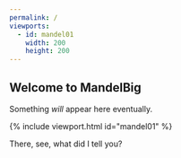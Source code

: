 ```yaml
---
permalink: /
viewports:
  - id: mandel01
    width: 200
    height: 200
---
```


Welcome to MandelBig
--------------------

Something *will* appear here eventually.

{% include viewport.html id="mandel01" %}

There, see, what did I tell you?
